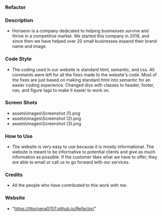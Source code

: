### Refactor

### Description

* Horiseon is a company dedicated to helping businesses survive and thrive in a competitive market. We started this company in 2019, and since then we have helped over 20 small businesses expand their brand name and image.

### Code Style

* The coding used in our website is standard html, semantic, and css. All comments were left for all the fixes made to the website's code. Most of the fixes are just based on making standard html into semantic for an easier coding experience. Changed divs with classes to header, footer, nav, and figure tags to make it easier to work on.

### Screen Shots

* assets\images\Screenshot (1).png
* assets\images\Screenshot (2).png
* assets\images\Screenshot (3).png

### How to Use

* The website is very easy to use because it is mostly informational. The website is meant to be informative to potential clients and give as much information as possible. If the customer likes what we have to offer, they are able to email or call us to go forward with our services.

### Credits

* All the people who have contributed to this work with me.

### Website

* "https://titorivera0707.github.io/Refactor/"